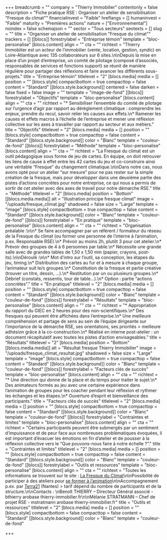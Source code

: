 +++
breadcrumb = ""
company = "Thierry Immobilier"
contentonly = false
description = "Fiche pratique RSE : Organiser un atelier de sensibilisation \"Fresque du climat\""
financialinvest = "Faible"
hreflangs = []
humaninvest = "Faible"
maturity = "Premières actions"
nature = ["Environnemental"]
noindex = false
schemajson = ""
sector = "Tous secteurs"
seotexts = []
slug = ""
title = "Organiser un atelier de sensibilisation \"Fresque du climat\""
trackers = []
[[blocs]]
forestrylabel = "Entreprise témoin"
template = "bloc-personalise"
[blocs.content]
align = ""
cta = ""
richtext = "Thierry Immobilier est un acteur de l’immobilier (vente, location, gestion, syndic) en Loire-Atlantique avec 135 collaborateurs sur 6 sites.\n\nDepuis la mise en place d’un projet d’entreprise, un comité de pilotage (composé d’associés, responsables de services et fonctions support) se réunit de manière régulière pour partager des réflexions et faire avancer les différents sous-projets."
title = "Entreprise témoin"
titlelevel = "2"
[blocs.media]
media = []
position = ""
[blocs.style]
compactbottom = true
compacttop = false
content = "Standard"
[[blocs.style.background]]
centered = false
darken = false
fixed = false
image = ""
template = "image-de-fond"
[[blocs]]
forestrylabel = "Objectifs"
template = "bloc-personalise"
[blocs.content]
align = ""
cta = ""
richtext = "* Sensibiliser l’ensemble du comité de pilotage sur l’urgence d’agir par rapport au dérèglement climatique : comprendre les enjeux, prendre du recul, savoir relier les causes aux effets.\n* Ramener les causes et effets macros à l’échelle de l’entreprise et mener une réflexion collective sur les axes à travailler par rapport au secteur et aux métiers."
title = "Objectifs"
titlelevel = "2"
[blocs.media]
media = []
position = ""
[blocs.style]
compactbottom = true
compacttop = false
content = "Standard"
[[blocs.style.background]]
color = "Blanc"
template = "couleur-de-fond"
[[blocs]]
forestrylabel = "Méthode"
template = "bloc-personalise"
[blocs.content]
align = ""
cta = ""
richtext = "La Fresque du climat est un outil pédagogique sous forme de jeu de cartes. En équipe, on doit retrouver les liens de cause à effet entre les 42 cartes du jeu et co-construire ainsi une véritable “Fresque” du changement climatique.\n\nDans notre cas, nous avons opté pour un atelier “sur mesure” pour ne pas rester sur la simple création de la fresque, mais pour développer dans une deuxième partie des pistes d’actions concrètes pour notre entreprise, ce qui nous a permis de sortir de cet atelier avec des axes de travail pour notre démarche RSE."
title = "Méthode"
titlelevel = "2"
[blocs.media]
position = "Bottom"
[[blocs.media.media]]
alt = "Illustration principe fresque climat"
image = "/uploads/fresque_climat.jpg"
shadowed = false
size = "Large"
template = "image"
[blocs.style]
compactbottom = true
compacttop = false
content = "Standard"
[[blocs.style.background]]
color = "Blanc"
template = "couleur-de-fond"
[[blocs]]
forestrylabel = "En pratique"
template = "bloc-personalise"
[blocs.content]
align = ""
cta = ""
richtext = "Organisation préalable :\n\n* Se faire accompagner par un référent / formateur du réseau de la Fresque du climat (ou former une personne de l’interne à l’animation, p.ex. Responsable RSE).\n* Prévoir au moins 2h, plutôt 3 pour cet atelier.\n* Prévoir des groupes de 4 à 6 personnes par table.\n* Nécessite une grande salle avec de grandes tables de 1,50 x 1,50 min (papier, crayons, post-its).\n\nDéroulé :\n\n* Mot d’intro sur l’outil, sa conception, les étapes du jeu, timing.\n* Distribution des cartes au fur et à mesure à chaque groupe, l’animateur suit le/s groupes.\n* Constitution de la fresque et partie créative (trouver un titre, dessin, …).\n* Restitution par un ou plusieurs groupes.\n* Débrief (constats, ressentis, tour de table…).\n* Option : partie “actions concrètes”."
title = "En pratique"
titlelevel = "2"
[blocs.media]
media = []
position = ""
[blocs.style]
compactbottom = true
compacttop = false
content = "Standard"
[[blocs.style.background]]
color = "Blanc"
template = "couleur-de-fond"
[[blocs]]
forestrylabel = "Résultats"
template = "bloc-personalise"
[blocs.content]
align = ""
cta = ""
richtext = "* Appropriation du rapport du GIEC en 2 heures pour des non-scientifiques.\n* Des fresques qui peuvent être affichées dans l’entreprise.\n* Une meilleure compréhension et partage de sens au sein de l’équipe dirigeante sur l’importance de la démarche RSE, ses orientations, ses priorités > meilleure adhésion grâce à la co-construction.\n* Réalisé en interne post-atelier : un document récapitulatif avec toutes les pistes d’action envisageables."
title = "Résultats"
titlelevel = "2"
[blocs.media]
position = "Bottom"
[[blocs.media.media]]
alt = "Résultat fresque Thierry Immobilier"
image = "/uploads/fresque_climat_resultat.jpg"
shadowed = false
size = "Large"
template = "image"
[blocs.style]
compactbottom = true
compacttop = false
content = "Standard"
[[blocs.style.background]]
color = "Blanc"
template = "couleur-de-fond"
[[blocs]]
forestrylabel = "Facteurs clés de succès"
template = "bloc-personalise"
[blocs.content]
align = ""
cta = ""
richtext = "* Une direction qui donne de la place et du temps pour traiter le sujet.\n* Des animateurs formés au jeu avec une certaine expérience dans l’animation de groupes pour les coacher pendant leur réflexion et rythmer les échanges et les étapes.\n* Ouverture d’esprit et bienveillance des participants."
title = "Facteurs clés de succès"
titlelevel = "2"
[blocs.media]
media = []
position = ""
[blocs.style]
compactbottom = true
compacttop = false
content = "Standard"
[[blocs.style.background]]
color = "Blanc"
template = "couleur-de-fond"
[[blocs]]
forestrylabel = "Contraintes et limites"
template = "bloc-personalise"
[blocs.content]
align = ""
cta = ""
richtext = "Certains participants peuvent être submergés par un sentiment d’impuissance et de peur face aux nombreuses problématiques évoquées, il est important d’évacuer les émotions en fin d’atelier et de pousser à la réflexion collective vers le “Que pouvons-nous faire à notre échelle ?”."
title = "Contraintes et limites"
titlelevel = "2"
[blocs.media]
media = []
position = ""
[blocs.style]
compactbottom = true
compacttop = false
content = "Standard"
[[blocs.style.background]]
color = "Blanc"
template = "couleur-de-fond"
[[blocs]]
forestrylabel = "Outils et ressources"
template = "bloc-personalise"
[blocs.content]
align = ""
cta = ""
richtext = "Toutes les informations se trouvent sur le site : [La Fresque du Climat](https://fresqueduclimat.org/)\n\nPossibilité de participer à des ateliers pour [se former à l’animation](https://fresqueduclimat.org/dates-formations/)\n\nAccompagnement p.ex. par [Terra21](http://www.terra21.fr/) (Nantes) > tarif dépend du nombre de participants et de la structure.\n\nContacts :   \nBenoît THIERRY – Directeur Général associé - bthierry arobase thierry-immobilier.fr\n\nMélanie STRATMANN – Chef de projet RSE - mstratmann arobase thierry-immobilier.fr"
title = "Outils et ressources"
titlelevel = "2"
[blocs.media]
media = []
position = ""
[blocs.style]
compactbottom = false
compacttop = false
content = "Standard"
[[blocs.style.background]]
color = "Blanc"
template = "couleur-de-fond"

+++
